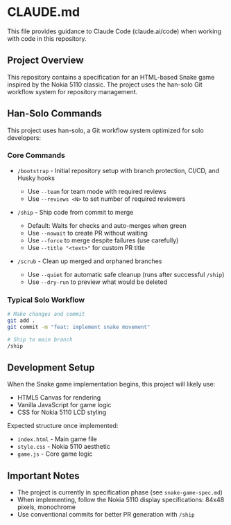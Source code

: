 # CLAUDE.md

This file provides guidance to Claude Code (claude.ai/code) when working with code in this repository.

## Project Overview

This repository contains a specification for an HTML-based Snake game inspired by the Nokia 5110 classic. The project uses the han-solo Git workflow system for repository management.

## Han-Solo Commands

This project uses han-solo, a Git workflow system optimized for solo developers:

### Core Commands

- `/bootstrap` - Initial repository setup with branch protection, CI/CD, and Husky hooks
  - Use `--team` for team mode with required reviews
  - Use `--reviews <N>` to set number of required reviewers

- `/ship` - Ship code from commit to merge
  - Default: Waits for checks and auto-merges when green
  - Use `--nowait` to create PR without waiting
  - Use `--force` to merge despite failures (use carefully)
  - Use `--title "<text>"` for custom PR title

- `/scrub` - Clean up merged and orphaned branches
  - Use `--quiet` for automatic safe cleanup (runs after successful `/ship`)
  - Use `--dry-run` to preview what would be deleted

### Typical Solo Workflow

```bash
# Make changes and commit
git add .
git commit -m "feat: implement snake movement"

# Ship to main branch
/ship
```

## Development Setup

When the Snake game implementation begins, this project will likely use:
- HTML5 Canvas for rendering
- Vanilla JavaScript for game logic
- CSS for Nokia 5110 LCD styling

Expected structure once implemented:
- `index.html` - Main game file
- `style.css` - Nokia 5110 aesthetic
- `game.js` - Core game logic

## Important Notes

- The project is currently in specification phase (see `snake-game-spec.md`)
- When implementing, follow the Nokia 5110 display specifications: 84x48 pixels, monochrome
- Use conventional commits for better PR generation with `/ship`